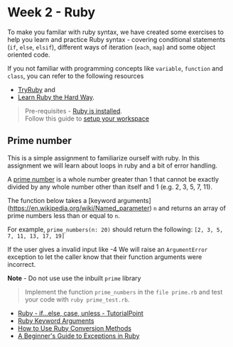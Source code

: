# Week 2 - Ruby

To make you familar with ruby syntax, we have created some exercises to help you
learn and practice Ruby syntax - covering conditional statements (`if`, `else`, `elsif`), 
different ways of iteration (`each`, `map`) and some object oriented code.

If you not familiar with programming concepts like `variable`, `function` and `class`,
you can refer to the following resources
- [TryRuby](https://try.ruby-lang.org/) and
- [Learn Ruby the Hard Way](https://learnrubythehardway.org/book/).

> Pre-requisites - [Ruby is installed](https://github.com/IRIS-NITK/IRIS-RoR-Bootcamp-2022/tree/week2_assignment/setup).<br>
> Follow this guide to [setup your workspace](https://github.com/IRIS-NITK/IRIS-RoR-Bootcamp-2022/tree/week2_assignment/setup)

## Prime number

This is a simple assignment to familiarize ourself with ruby.
In this assignment we will learn about loops in ruby and a bit of
error handling.

A [prime number](https://en.wikipedia.org/wiki/Prime_number) is a 
whole number greater than 1 that cannot be exactly divided by 
any whole number other than itself and 1 
(e.g. 2, 3, 5, 7, 11).

The function below takes a [keyword arguments]
(https://en.wikipedia.org/wiki/Named_parameter) `n` and 
returns an array of prime numbers less than or equal to `n`.

For example, `prime_numbers(n: 20)` should return the following:
`[2, 3, 5, 7, 11, 13, 17, 19]`

If the user gives a invalid input like -4
We will raise an `ArgumentError` exception to let the caller know that
their function arguments were incorrect.

**Note** - Do not use use the inbuilt `prime` library
> Implement the function `prime_numbers` in the `file prime.rb`
> and test your code with `ruby prime_test.rb`.

- [Ruby - if...else, case, unless - TutorialPoint](https://www.tutorialspoint.com/ruby/ruby_if_else.htm)
- [Ruby Keyword Arguments](https://thoughtbot.com/upcase/videos/ruby-keyword-arguments)
- [How to Use Ruby Conversion Methods](https://www.rubyguides.com/2018/09/ruby-conversion-methods/)
- [A Beginner's Guide to Exceptions in Ruby](https://www.honeybadger.io/blog/a-beginner-s-guide-to-exceptions-in-ruby/)


